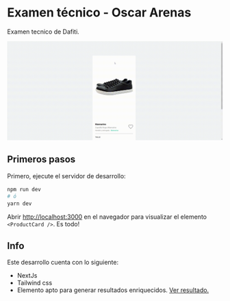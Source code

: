 # Examen técnico - Oscar Arenas

Examen tecnico de Dafiti.

![alt text](./public/productCard.gif)

## Primeros pasos

Primero, ejecute el servidor de desarrollo:

```bash
npm run dev
# ó
yarn dev
```

Abrir [http://localhost:3000](http://localhost:3000) en el navegador para visualizar el elemento `<ProductCard />`. Es todo!

## Info

Este desarrollo cuenta con lo siguiente:

- NextJs
- Tailwind css
- Elemento apto para generar resultados enriquecidos. [Ver resultado.](https://search.google.com/test/rich-results?utm_campaign=sdtt&utm_medium=code&id=dT2SSaoRm7NgXB9yxPk34w)

